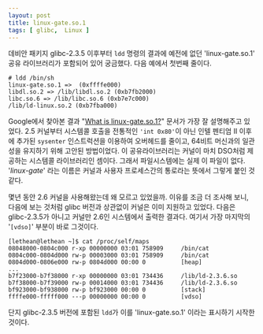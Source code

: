 ```yaml
---
layout: post
title: linux-gate.so.1
tags: [ glibc,  Linux ]
---
```


데비안 패키지 glibc-2.3.5 이후부터 `ldd` 명령의 결과에 예전에 없던 'linux-gate.so.1' 공유 라이브러리가 포함되어 있어 궁금했다. 다음 예에서 첫번째 줄이다.

    # ldd /bin/sh
    linux-gate.so.1 =>  (0xffffe000)
    libdl.so.2 => /lib/libdl.so.2 (0xb7fb2000)
    libc.so.6 => /lib/libc.so.6 (0xb7e7c000)
    /lib/ld-linux.so.2 (0xb7fba000)

Google에서 찾아본 결과 "[What is linux-gate.so.1?](http://www.trilithium.com/johan/2005/08/linux-gate/)" 문서가 가장 잘 설명해주고 있었다. 2.5 커널부터 시스템콜 호출을 전통적인 `'int 0x80'`이 아닌 인텔 펜티엄 II 이후에 추가된 `sysenter` 인스트럭션을 이용하여 오버헤드를 줄이고, 64비트 머신과의 일관성을 유지하기 위해 고안된 방법이었다. 이 공유라이브러리는 커널이 마치 DSO처럼 제공하는 시스템콜 라이브러리인 셈이다. 그래서 파일시스템에는 실제 이 파일이 없다. '*linux-gate*' 라는 이름은 커널과 사용자 프로세스간의 통로라는 뜻에서 그렇게 붙인 것 같다.

몇년 동안 2.6 커널을 사용해왔는데 왜 모르고 있었을까. 이유를 조금 더 조사해 보니, 다음에 보는 것처럼 glibc 버전과 상관없이 커널은 이미 지원하고 있었다. 다음은 glibc-2.3.5가 아니고 커널만 2.6인 시스템에서 출력한 결과다. 여기서 가장 마지막의 '`[vdso]`' 부분이 바로 그것이다.

    [lethean@lethean ~]$ cat /proc/self/maps
    08048000-0804c000 r-xp 00000000 03:01 758909     /bin/cat
    0804c000-0804d000 rw-p 00003000 03:01 758909     /bin/cat
    0804d000-0806e000 rw-p 0804d000 00:00 0          [heap]
    ...
    b7f23000-b7f38000 r-xp 00000000 03:01 734436     /lib/ld-2.3.6.so
    b7f38000-b7f39000 rw-p 00014000 03:01 734436     /lib/ld-2.3.6.so
    bf923000-bf938000 rw-p bf923000 00:00 0          [stack]
    ffffe000-fffff000 ---p 00000000 00:00 0          [vdso]

단지 glibc-2.3.5 버전에 포함된 `ldd`가 이를 'linux-gate.so.1' 이라는 표시하기 시작한 것이다.
